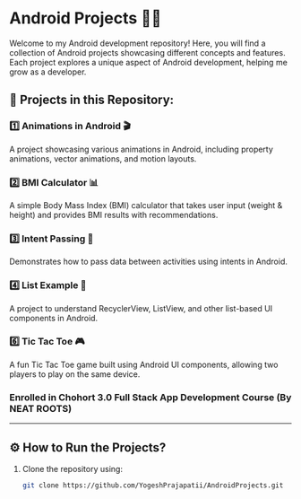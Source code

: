 # Android Projects 📱🚀

Welcome to my Android development repository! Here, you will find a collection of Android projects
showcasing different concepts and features. Each project explores a unique aspect of Android
development, helping me grow as a developer.

## 📂 Projects in this Repository:

### 1️⃣ Animations in Android 🎬

A project showcasing various animations in Android, including property animations, vector
animations, and motion layouts.

### 2️⃣ BMI Calculator 📊

A simple Body Mass Index (BMI) calculator that takes user input (weight & height) and provides BMI
results with recommendations.

### 3️⃣ Intent Passing 🔄

Demonstrates how to pass data between activities using intents in Android.

### 4️⃣ List Example 📜

A project to understand RecyclerView, ListView, and other list-based UI components in Android.

### 6️⃣ Tic Tac Toe 🎮

A fun Tic Tac Toe game built using Android UI components, allowing two players to play on the same
device.

### Enrolled in Chohort 3.0 Full Stack App Development Course (By NEAT ROOTS)
---

## ⚙️ **How to Run the Projects?**

1. Clone the repository using:
   ```sh
   git clone https://github.com/YogeshPrajapatii/AndroidProjects.git
